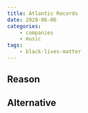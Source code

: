 ```yaml
---
title: Atlantic Records
date: 2020-06-06
categories:
    - companies
    - music
tags:
    - black-lives-matter
---
```


## Reason


## Alternative

